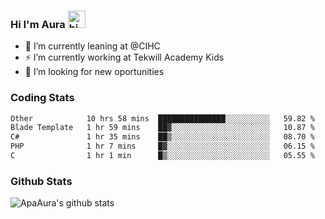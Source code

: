 ### Hi I'm Aura <img src="https://user-images.githubusercontent.com/1303154/88677602-1635ba80-d120-11ea-84d8-d263ba5fc3c0.gif" width="28px" alt="hi">

- 🔭 I’m currently leaning at @CIHC
- ⚡ I’m currently working at Tekwill Academy Kids
- 🤔 I’m looking for new oportunities


### Coding Stats

<!--START_SECTION:waka-->

```txt
Other            10 hrs 58 mins  ███████████████░░░░░░░░░░   59.82 %
Blade Template   1 hr 59 mins    ██▓░░░░░░░░░░░░░░░░░░░░░░   10.87 %
C#               1 hr 35 mins    ██▒░░░░░░░░░░░░░░░░░░░░░░   08.70 %
PHP              1 hr 7 mins     █▓░░░░░░░░░░░░░░░░░░░░░░░   06.15 %
C                1 hr 1 min      █▒░░░░░░░░░░░░░░░░░░░░░░░   05.55 %
```

<!--END_SECTION:waka-->

### Github Stats

![ApaAura's github stats](https://github-readme-stats.vercel.app/api?username=ApaAura&count_private=true&theme=tokyonight&hide=contribs,prs)
